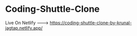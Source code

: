 # Coding-Shuttle-Clone

Live On Netlify ---> https://coding-shuttle-clone-by-krunal-jagtap.netlify.app/
 
